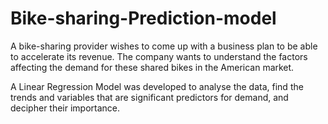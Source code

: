 # Bike-sharing-Prediction-model
A bike-sharing provider wishes to come up with a business plan to be able to accelerate its revenue. The company  wants to understand the factors affecting the demand for these shared bikes in the American market.

A Linear Regression Model was developed to analyse the data, find the trends and variables that are significant predictors for demand, and decipher their importance. 
